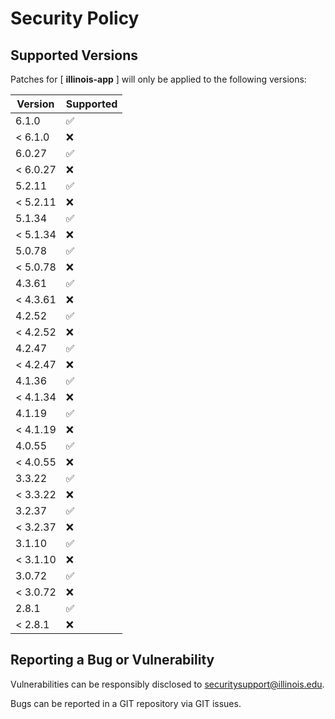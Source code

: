 # Security Policy

## Supported Versions

Patches for [ **illinois-app** ] will only be applied to the following versions:

| Version  | Supported |
|----------| ------------------ |
| 6.1.0    | :white_check_mark: |
| < 6.1.0  | :x: |
| 6.0.27   | :white_check_mark: |
| < 6.0.27 | :x: |
| 5.2.11   | :white_check_mark: |
| < 5.2.11 | :x: |
| 5.1.34   | :white_check_mark: |
| < 5.1.34 | :x: |
| 5.0.78   | :white_check_mark: |
| < 5.0.78 | :x: |
| 4.3.61   | :white_check_mark: |
| < 4.3.61 | :x: |
| 4.2.52   | :white_check_mark: |
| < 4.2.52 | :x: |
| 4.2.47   | :white_check_mark: |
| < 4.2.47 | :x: |
| 4.1.36   | :white_check_mark: |
| < 4.1.34 | :x: |
| 4.1.19   | :white_check_mark: |
| < 4.1.19 | :x: |
| 4.0.55   | :white_check_mark: |
| < 4.0.55 | :x: |
| 3.3.22   | :white_check_mark: |
| < 3.3.22 | :x: |
| 3.2.37   | :white_check_mark: |
| < 3.2.37 | :x: |
| 3.1.10   | :white_check_mark: |
| < 3.1.10 | :x: |
| 3.0.72   | :white_check_mark: |
| < 3.0.72 | :x: |
| 2.8.1    | :white_check_mark: |
| < 2.8.1  | :x: |

## Reporting a Bug or Vulnerability

Vulnerabilities can be responsibly disclosed to [securitysupport@illinois.edu](mailto:securitysupport@illinois.edu).

Bugs can be reported in a GIT repository via GIT issues.